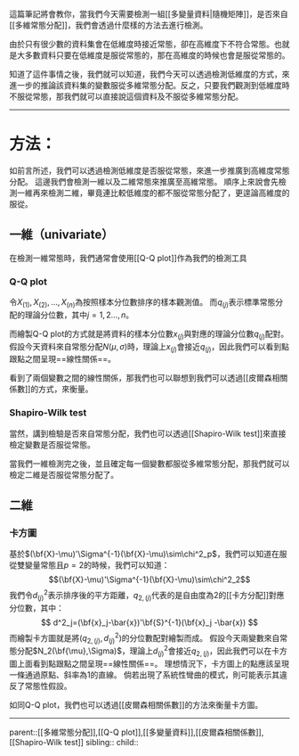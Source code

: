 這篇筆記將會教你，當我們今天需要檢測一組[[多變量資料|隨機矩陣]]，是否來自[[多維常態分配]]，我們會透過什麼樣的方法去進行檢測。

由於只有很少數的資料集會在低維度時接近常態，卻在高維度下不符合常態。也就是大多數資料只要在低維度是服從常態的，那在高維度的時候也會是服從常態的。

知道了這件事情之後，我們就可以知道，我們今天可以透過檢測低維度的方式，來進一步的推論該資料集的變數服從多維常態分配。反之，只要我們觀測到低維度時不服從常態，那我們就可以直接說這個資料及不服從多維常態分配。
- - -
# 方法：
如前言所述，我們可以透過檢測低維度是否服從常態，來進一步推廣到高維度常態分配。
這邊我們會檢測一維以及二維常態來推廣至高維常態。
順序上來說會先檢測一維再來檢測二維，畢竟連比較低維度的都不服從常態分配了，更遑論高維度的服從。
## 一維（univariate）
在檢測一維常態時，我們通常會使用[[Q-Q plot]]作為我們的檢測工具

### Q-Q plot
令$X_{(1)},X_{(2)},\ldots,X_{(n)}$為按照樣本分位數排序的樣本觀測值。
而$q_{(j)}$表示標準常態分配的理論分位數，其中$j=1,2\ldots,n$。

而繪製Q-Q plot的方式就是將資料的樣本分位數$x_{(j)}$與對應的理論分位數$q_{(j)}$配對。
假設今天資料來自常態分配$N(\mu,\sigma)$時，理論上$x_{(j)}$會接近$q_{(j)}$，因此我們可以看到點跟點之間呈現==線性關係==。

看到了兩個變數之間的線性關係，那我們也可以聯想到我們可以透過[[皮爾森相關係數]]的方式，來衡量。

### Shapiro-Wilk test
當然，講到檢驗是否來自常態分配，我們也可以透過[[Shapiro-Wilk test]]來直接檢定變數是否服從常態。

當我們一維檢測完之後，並且確定每一個變數都服從多維常態分配，那我們就可以檢定二維是否服從常態分配了。
## 二維
### 卡方圖
基於$(\bf{X}-\mu)'\Sigma^{-1}(\bf{X}-\mu)\sim\chi^2_p$，我們可以知道在服從雙變量常態且$p=2$的時候，我們可以知道：$$(\bf{X}-\mu)'\Sigma^{-1}(\bf{X}-\mu)\sim\chi^2_2$$
我們令$d^2_{(j)}$表示排序後的平方距離，$q_{2,(j)}$代表的是自由度為2的[[卡方分配]]對應分位數，其中：
$$
d^2_j=(\bf{x}_j-\bar{x})'\bf{S}^{-1}(\bf{x}_j -\bar{x})
$$
而繪製卡方圖就是將$(q_{2,(j)},d^2_{(j)})$的分位數配對繪製而成。
假設今天兩變數來自常態分配$N_2(\bf{\mu},\Sigma)$，理論上$d^2_{(j)}$會接近$q_{2,(j)}$，因此我們可以在卡方圖上面看到點跟點之間呈現==線性關係==。
理想情況下，卡方圖上的點應該呈現一條通過原點、斜率為1的直線。
倘若出現了系統性彎曲的模式，則可能表示其違反了常態性假設。

如同Q-Q plot，我們也可以透過[[皮爾森相關係數]]的方法來衡量卡方圖。

- - -
parent::[[多維常態分配]],[[Q-Q plot]],[[多變量資料]],[[皮爾森相關係數]],[[Shapiro-Wilk test]]
sibling::
child::